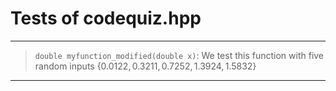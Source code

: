 

# Tests of codequiz.hpp

***
> `double myfunction_modified(double x)`: We test this function with five random inputs 
>$\{0.0122, 0.3211, 0.7252, 1.3924, 1.5832\}$
***
